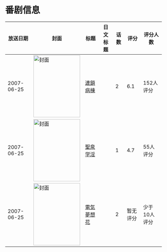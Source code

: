 # 番剧信息

|放送日期|封面|标题|日文标题|话数|评分|评分人数|
|---|---|---|---|---|---|---|
|2007-06-25|<img src="https://bangumi.tv/img/no_icon_subject.png" alt="封面" style="width:150px;height:200px;object-fit:cover;">|[連鎖病棟](https://bangumi.tv/subject/61419)||2|6.1|152人评分|
|2007-06-25|<img src="https://bangumi.tv/img/no_icon_subject.png" alt="封面" style="width:150px;height:200px;object-fit:cover;">|[聖泉学淫](https://bangumi.tv/subject/70248)||1|4.7|55人评分|
|2007-06-25|<img src="https://bangumi.tv/img/no_icon_subject.png" alt="封面" style="width:150px;height:200px;object-fit:cover;">|[電気夢想花](https://bangumi.tv/subject/262263)||2|暂无评分|少于10人评分|
